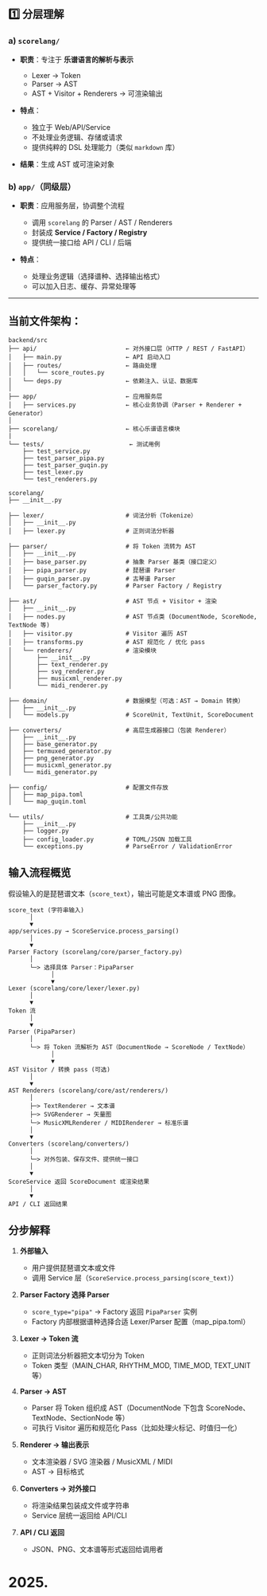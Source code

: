 ## 1️⃣ 分层理解

### a) `scorelang/`

* **职责**：专注于 **乐谱语言的解析与表示**

  * Lexer → Token
  * Parser → AST
  * AST + Visitor + Renderers → 可渲染输出
* **特点**：

  * 独立于 Web/API/Service
  * 不处理业务逻辑、存储或请求
  * 提供纯粹的 DSL 处理能力（类似 `markdown` 库）
* **结果**：生成 AST 或可渲染对象

### b) `app/`（同级层）

* **职责**：应用服务层，协调整个流程

  * 调用 `scorelang` 的 Parser / AST / Renderers
  * 封装成 **Service / Factory / Registry**
  * 提供统一接口给 API / CLI / 后端
* **特点**：

  * 处理业务逻辑（选择谱种、选择输出格式）
  * 可以加入日志、缓存、异常处理等

---


## 当前文件架构：

```
backend/src
├── api/                         ← 对外接口层（HTTP / REST / FastAPI）
│   ├── main.py                  ← API 启动入口
│   ├── routes/                  ← 路由处理
│   │   └── score_routes.py
│   └── deps.py                  ← 依赖注入、认证、数据库
│
├── app/                         ← 应用服务层
│   ├── services.py              ← 核心业务协调（Parser + Renderer + Generator）
│
├── scorelang/                   ← 核心乐谱语言模块
|
└── tests/                        ← 测试用例
    ├── test_service.py
    ├── test_parser_pipa.py
    ├── test_parser_guqin.py
    ├── test_lexer.py
    └── test_renderers.py

```

```
scorelang/
├── __init__.py

├── lexer/                       # 词法分析（Tokenize）
│   ├── __init__.py
│   ├── lexer.py                 # 正则词法分析器

├── parser/                      # 将 Token 流转为 AST
│   ├── __init__.py
│   ├── base_parser.py           # 抽象 Parser 基类（接口定义）
│   ├── pipa_parser.py           # 琵琶谱 Parser
│   ├── guqin_parser.py          # 古琴谱 Parser
│   └── parser_factory.py        # Parser Factory / Registry

├── ast/                         # AST 节点 + Visitor + 渲染
│   ├── __init__.py
│   ├── nodes.py                 # AST 节点类 (DocumentNode, ScoreNode, TextNode 等)
│   ├── visitor.py               # Visitor 遍历 AST
│   ├── transforms.py            # AST 规范化 / 优化 pass
│   └── renderers/               # 渲染模块
│       ├── __init__.py
│       ├── text_renderer.py
│       ├── svg_renderer.py
│       ├── musicxml_renderer.py
│       └── midi_renderer.py

├── domain/                      # 数据模型（可选：AST → Domain 转换）
│   ├── __init__.py
│   └── models.py                # ScoreUnit, TextUnit, ScoreDocument

├── converters/                  # 高层生成器接口（包装 Renderer）
│   ├── __init__.py
│   ├── base_generator.py
│   ├── termuxed_generator.py
│   ├── png_generator.py
│   ├── musicxml_generator.py
│   └── midi_generator.py

├── config/                      # 配置文件存放
│   ├── map_pipa.toml
│   └── map_guqin.toml

└── utils/                       # 工具类/公共功能
    ├── __init__.py
    ├── logger.py
    ├── config_loader.py         # TOML/JSON 加载工具
    └── exceptions.py            # ParseError / ValidationError

```


## 输入流程概览

假设输入的是琵琶谱文本（`score_text`），输出可能是文本谱或 PNG 图像。

```
score_text (字符串输入)
      │
      ▼
app/services.py → ScoreService.process_parsing()
      │
      ▼
Parser Factory (scorelang/core/parser_factory.py)
      │
      └─> 选择具体 Parser：PipaParser
            │
            ▼
Lexer (scorelang/core/lexer/lexer.py)
      │
      ▼
Token 流
      │
      ▼
Parser (PipaParser)
      │
      └─> 将 Token 流解析为 AST（DocumentNode → ScoreNode / TextNode）
            │
            ▼
AST Visitor / 转换 pass (可选)
      │
      ▼
AST Renderers (scorelang/core/ast/renderers/)
      │
      ├─> TextRenderer → 文本谱
      ├─> SVGRenderer → 矢量图
      └─> MusicXMLRenderer / MIDIRenderer → 标准乐谱
      │
      ▼
Converters (scorelang/converters/)
      │
      └─> 对外包装、保存文件、提供统一接口
      │
      ▼
ScoreService 返回 ScoreDocument 或渲染结果
      │
      ▼
API / CLI 返回结果
```

## 分步解释

1. **外部输入**

   * 用户提供琵琶谱文本或文件
   * 调用 Service 层（`ScoreService.process_parsing(score_text)`）

2. **Parser Factory 选择 Parser**

   * `score_type="pipa"` → Factory 返回 `PipaParser` 实例
   * Factory 内部根据谱种选择合适 Lexer/Parser 配置（map_pipa.toml）

3. **Lexer → Token 流**

   * 正则词法分析器把文本切分为 Token
   * Token 类型（MAIN_CHAR, RHYTHM_MOD, TIME_MOD, TEXT_UNIT 等）

4. **Parser → AST**

   * Parser 将 Token 组织成 AST（DocumentNode 下包含 ScoreNode、TextNode、SectionNode 等）
   * 可执行 Visitor 遍历和规范化 Pass（比如处理火标记、时值归一化）

5. **Renderer → 输出表示**

   * 文本渲染器 / SVG 渲染器 / MusicXML / MIDI
   * AST → 目标格式

6. **Converters → 对外接口**

   * 将渲染结果包装成文件或字符串
   * Service 层统一返回给 API/CLI

7. **API / CLI 返回**

   * JSON、PNG、文本谱等形式返回给调用者


# 2025. 



